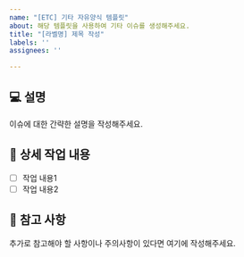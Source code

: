 ```yaml
---
name: "[ETC] 기타 자유양식 템플릿"
about: 해당 템플릿을 사용하여 기타 이슈를 생성해주세요.
title: "[라벨명] 제목 작성"
labels: ''
assignees: ''

---
```


## 💻 설명
이슈에 대한 간략한 설명을 작성해주세요.

## 🔨 상세 작업 내용
- [ ] 작업 내용1
- [ ] 작업 내용2

## 📄 참고 사항

추가로 참고해야 할 사항이나 주의사항이 있다면 여기에 작성해주세요.
